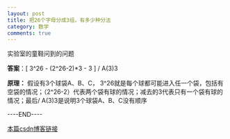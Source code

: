 ```yaml
---
layout: post
title: 把26个字母分成3组，有多少种分法
category: 数学
comments: true
---
```


实验室的童鞋问到的问题

**答案**：[ 3^26 - (2^26-2)*3 - 3 ] / A(3)3

**原理：**
假设有3个球袋A、B、C， 3^26就是每个球都可能进入任一个袋，包括有空袋的情况；（2^26-2）代表两个袋有球的情况；减去的3代表只有一个袋有球的情况；最后/ A(3)3是说明3个球袋A、B、C没有顺序

----END----

[本篇csdn博客链接](http://blog.csdn.net/scythe666/article/details/46894677)
